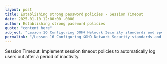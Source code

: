 ```yaml
---
layout: post
title: Establishing strong password policies - Session Timeout
date: 2025-01-10 12:00:00 -0000
author: Establishing strong password policies
quote: "content here"
subject: "Lesson 16 Configuring SOHO Network Security standards and specifications"
permalink: "/Lesson 16 Configuring SOHO Network Security standards and specifications/Establishing strong password policies/Establishing strong password policies - Session Timeout"
---
```


Session Timeout: Implement session timeout policies to automatically log users out after a period of inactivity.
